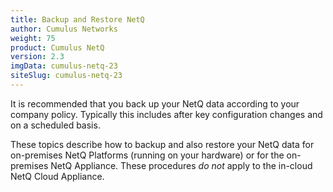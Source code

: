 ```yaml
---
title: Backup and Restore NetQ
author: Cumulus Networks
weight: 75
product: Cumulus NetQ
version: 2.3
imgData: cumulus-netq-23
siteSlug: cumulus-netq-23
---
```


It is recommended that you back up your NetQ data according to your company policy. Typically this includes after key configuration changes and on a scheduled basis.

These topics describe how to backup and also restore your NetQ data for on-premises NetQ Platforms (running on your hardware) or for the on-premises NetQ Appliance. These procedures *do not* apply to the in-cloud NetQ Cloud Appliance.
